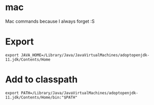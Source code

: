 # mac
Mac commands because I always forget :S

# Export 
```export JAVA_HOME=/Library/Java/JavaVirtualMachines/adoptopenjdk-11.jdk/Contents/Home```

# Add to classpath
```export PATH=/Library/Java/JavaVirtualMachines/adoptopenjdk-11.jdk/Contents/Home/bin:"$PATH"```

